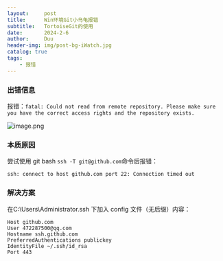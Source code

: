```yaml
---
layout:     post
title:      Win环境Git小乌龟报错
subtitle:   TortoiseGit的使用
date:       2024-2-6
author:     Duu
header-img: img/post-bg-iWatch.jpg
catalog: true
tags:
    - 报错
---
```


### 出错信息
报错：`fatal: Could not read from remote repository. Please make sure you have the correct access rights and the repository exists.`

![image.png](https://cdn.jsdelivr.net/gh/0oHo0/Picture@main/img/202406081357643.png)

### 本质原因

尝试使用 git bash `ssh -T git@github.com`命令后报错：

`ssh: connect to host github.com port 22: Connection timed out`

### 解决方案

在C:\Users\Administrator\.ssh 下加入 config 文件（无后缀）内容：

```
Host github.com
User 472287500@qq.com
Hostname ssh.github.com
PreferredAuthentications publickey
IdentityFile ~/.ssh/id_rsa
Port 443
```

